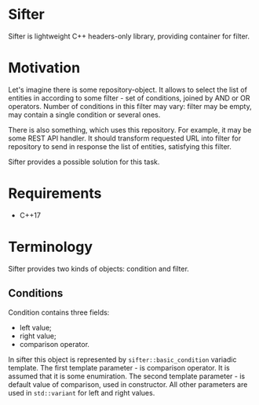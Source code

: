 # Sifter
Sifter is lightweight C++ headers-only library, providing container for filter.

# Motivation
Let's imagine there is some repository-object. It allows to select the list of entities in according to some filter - set of conditions, joined by AND or OR operators. Number of conditions in this filter may vary: filter may be empty, may contain a single condition or several ones.

There is also something, which uses this repository. For example, it may be some REST API handler. It should transform requested URL into filter for repository to send in response the list of entities, satisfying this filter.

Sifter provides a possible solution for this task.

# Requirements
* C++17

# Terminology
Sifter provides two kinds of objects: condition and filter.

## Conditions
Condition contains three fields:
* left value;
* right value;
* comparison operator.

In sifter this object is represented by `sifter::basic_condition` variadic template. The first template parameter - is comparison operator. It is assumed that it is some enumiration. The second template parameter - is default value of comparison, used in constructor. All other parameters are used in `std::variant` for left and right values.
